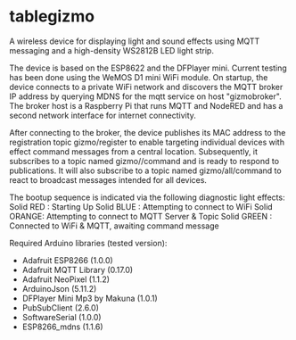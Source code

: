 # tablegizmo
A wireless device for displaying light and sound effects using MQTT messaging and a high-density WS2812B LED light strip.

The device is based on the ESP8622 and the DFPlayer mini. Current testing has been done using the WeMOS D1 mini WiFi module.
On startup, the device connects to a private WiFi network and discovers the MQTT broker IP address by querying MDNS for the mqtt service on host "gizmobroker".
The broker host is a Raspberry Pi that runs MQTT and NodeRED and has a second network interface for internet connectivity.

<notImplementedyet>
After connecting to the broker, the device publishes its MAC address to the registration topic gizmo/register to enable targeting individual devices with effect command messages from a central location.
Subsequently, it subscribes to a topic named gizmo/<macaddr>/command and is ready to respond to publications.
It will also subscribe to a topic named gizmo/all/command to react to broadcast messages intended for all devices. 
</notImplementedyet>

The bootup sequence is indicated via the following diagnostic light effects:
Solid RED   : Starting Up
Solid BLUE  : Attempting to connect to WiFi
Solid ORANGE: Attempting to connect to MQTT Server & Topic
Solid GREEN : Connected to WiFi & MQTT, awaiting command message



Required Arduino libraries (tested version):
- Adafruit ESP8266 (1.0.0)
- Adafruit MQTT Library (0.17.0)
- Adafruit NeoPixel (1.1.2)
- ArduinoJson (5.11.2)
- DFPlayer Mini Mp3 by Makuna (1.0.1)
- PubSubClient (2.6.0)
- SoftwareSerial (1.0.0)
- ESP8266_mdns (1.1.6)
